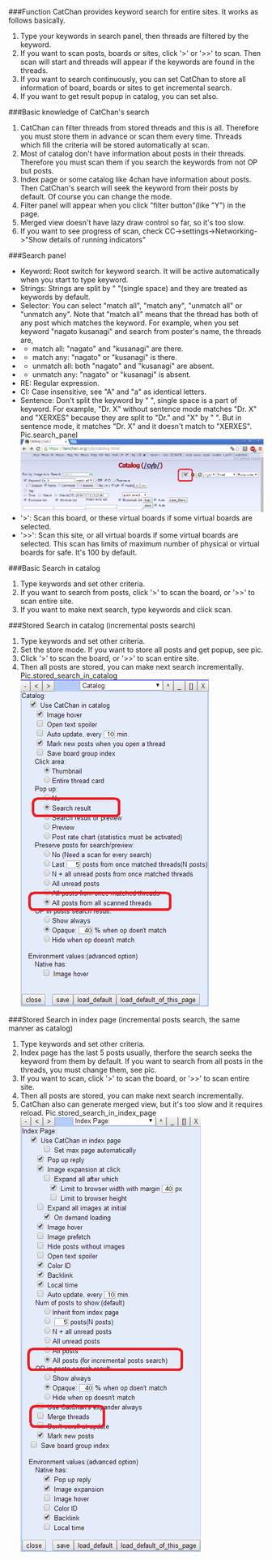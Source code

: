 ###Function
CatChan provides keyword search for entire sites. It works as follows basically.<br>
1. Type your keywords in search panel, then threads are filtered by the keyword.<br>
2. If you want to scan posts, boards or sites, click '>' or '>>' to scan. Then scan will start and threads will appear if the keywords are found in the threads.<br>
3. If you want to search continuously, you can set CatChan to store all information of board, boards or sites to get incremental search.<br>
4. If you want to get result popup in catalog, you can set also.<br>

###Basic knowledge of CatChan's search
1. CatChan can filter threads from stored threads and this is all. Therefore you must store them in advance or scan them every time. Threads which fill the criteria will be stored automatically at scan.
2. Most of catalog don't have information about posts in their threads. Therefore you must scan them if you search the keywords from not OP but posts.
3. Index page or some catalog like 4chan have information about posts. Then CatChan's search will seek the keyword from their posts by default. Of course you can change the mode.
4. Filter panel will appear when you click "filter button"(like "Y") in the page.
5. Merged view doesn't have lazy draw control so far, so it's too slow.
6. If you want to see progress of scan, check CC->settings->Networking->"Show details of running indicators"

###Search panel
- Keyword: Root switch for keyword search. It will be active automatically when you start to type keyword.
- Strings: Strings are split by " "(single space) and they are treated as keywords by default.
- Selector: You can select "match all", "match any", "unmatch all" or "unmatch any". Note that "match all" means that the thread has both of any post which matches the keyword. For example, when you set keyword "nagato kusanagi" and search from poster's name, the threads are,
- - match all: "nagato" and "kusanagi" are there.
- - match any: "nagato" or "kusanagi" is there.
- - unmatch all: both "nagato" and "kusanagi" are absent.
- - unmatch any: "nagato" or "kusanagi" is absent. 
- RE: Regular expression.
- CI: Case insensitive, see "A" and "a" as identical letters.
- Sentence: Don't split the keyword by " ", single space is a part of keyword. For example, "Dr. X" without sentence mode matches "Dr. X" and "XERXES" because they are split to "Dr." and "X" by " ". But in sentence mode, it matches "Dr. X" and it doesn't match to "XERXES".
Pic.search_panel ![Pic.search_panel](https://github.com/DogMan8/CatChan/blob/master/docs/search_panel_0.png)<br>
- '>': Scan this board, or these virtual boards if some virtual boards are selected.
- '>>': Scan this site, or all virtual boards if some virtual boards are selected. This scan has limits of maximum number of physical or virtual boards for safe. It's 100 by default.

###Basic Search in catalog
1. Type keywords and set other criteria.
2. If you want to search from posts, click '>' to scan the board, or '>>' to scan entire site.
3. If you want to make next search, type keywords and click scan.

###Stored Search in catalog (incremental posts search)
1. Type keywords and set other criteria.
2. Set the store mode. If you want to store all posts and get popup, see pic.
3. Click '>' to scan the board, or '>>' to scan entire site.
4. Then all posts are stored, you can make next search incrementally.
Pic.stored_search_in_catalog ![Pic.stored_search_in_catalog](https://github.com/DogMan8/CatChan/blob/master/docs/search_stored_catalog_0.png)<br>

###Stored Search in index page (incremental posts search, the same manner as catalog)
1. Type keywords and set other criteria.
2. Index page has the last 5 posts usually, therfore the search seeks the keyword from them by default. If you want to search from all posts in the threads, you must change them, see pic.
3. If you want to scan, click '>' to scan the board, or '>>' to scan entire site.
4. Then all posts are stored, you can make next search incrementally.
5. CatChan also can generate merged view, but it's too slow and it requires reload.
Pic.stored_search_in_index_page ![Pic.stored_search_in_index_page](https://github.com/DogMan8/CatChan/blob/master/docs/search_stored_page_0.png)<br>
